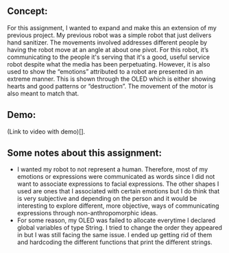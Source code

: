 ## Concept:
For this assignment, I wanted to expand and make this an extension of my previous project. My previous robot was a simple robot that just delivers hand sanitizer. The movements involved addresses different people by having the robot move at an angle at about one pivot. For this robot, it’s communicating to the people it's serving that it's a good, useful service robot despite what the media has been perpetuating. However, it is also used to show the “emotions” attributed to a robot are presented in an extreme manner. This is shown through the OLED which is either showing hearts and good patterns or “destruction”. The movement of the motor is also meant to match that. 

## Demo: 
(Link to video with demo)[].

## Some notes about this assignment: 
<ul>
  <li> I wanted my robot to not represent a human. Therefore, most of my emotions or expressions were communicated as words since I did not want to associate expressions to facial expressions. The other shapes I used are ones that I associated with certain emotions but I do think that is very subjective and depending on the person and it would be interesting to explore different, more objective, ways of communicating expressions through non-anthropomorphic ideas. </li>
  <li> For some reason, my OLED was failed to allocate everytime I declared global variables of type String. I tried to change the order they appeared in but I was still facing the same issue. I ended up getting rid of them and hardcoding the different functions that print the different strings. </li>
  </ul>
  

